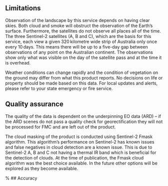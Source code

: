 ## Limitations

Observation of the landscape by this service depends on having clear skies. Both cloud and smoke will obstruct the observation of the Earth’s surface. Furthermore, the satellites do not observe all places all of the time. The three Sentinel-2 satellites (A, B and C), which are the basis for this service, each view a given 320 kilometre wide strip of Australia only once every 10 days. This means there will be up to a five-day gap between observations of any point on the Australian continent. The observations show only what was visible on the day of the satellite pass and at the time it is overhead.

Weather conditions can change rapidly and the condition of vegetation on the ground may differ from what this product reports. No decisions on life or property should be made based on this data. For local updates and alerts, please refer to your state emergency or fire service.

## Quality assurance

The quality of the data is dependent on the underpinning EO data (ARD) – if the ARD scenes do not pass a quality check for georectification they will not be processed for FMC and are left out of the product.

The cloud masking of the product is conducted using Sentinel-2 Fmask algorithm. This algorithm’s performance on Sentinel-2 has known issues and false negatives in cloud detection are a known issue. This is due to Sentinel-2 A, B and C not having a thermal IR band which is beneficial for the detection of clouds. At the time of publication, the Fmask cloud algorithm was the best choice available. In the future other options will be explored as they become available.

% ## Accuracy
